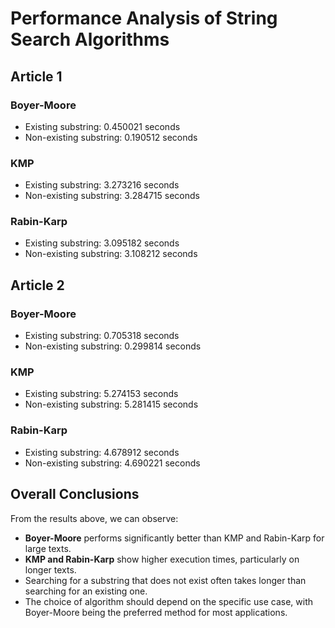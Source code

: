 # Performance Analysis of String Search Algorithms

## Article 1

### Boyer-Moore

- Existing substring: 0.450021 seconds
- Non-existing substring: 0.190512 seconds

### KMP

- Existing substring: 3.273216 seconds
- Non-existing substring: 3.284715 seconds

### Rabin-Karp

- Existing substring: 3.095182 seconds
- Non-existing substring: 3.108212 seconds

## Article 2

### Boyer-Moore

- Existing substring: 0.705318 seconds
- Non-existing substring: 0.299814 seconds

### KMP

- Existing substring: 5.274153 seconds
- Non-existing substring: 5.281415 seconds

### Rabin-Karp

- Existing substring: 4.678912 seconds
- Non-existing substring: 4.690221 seconds

## Overall Conclusions

From the results above, we can observe:

- **Boyer-Moore** performs significantly better than KMP and Rabin-Karp for large texts.
- **KMP and Rabin-Karp** show higher execution times, particularly on longer texts.
- Searching for a substring that does not exist often takes longer than searching for an existing one.
- The choice of algorithm should depend on the specific use case, with Boyer-Moore being the preferred method for most applications.
